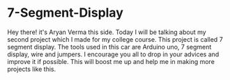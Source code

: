 # 7-Segment-Display


Hey there! it's Aryan Verma this side. 
Today I will be talking about my second project which I made for my college course. 
This project is called 7 segment display. 
The tools used in this car are Arduino uno, 7 segment display, wire and jumpers. 
I encourage you all to drop in your advices and improve it if possible. 
This will boost me up and help me in making more projects like this.
